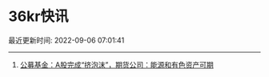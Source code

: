 # 36kr快讯

最近更新时间: 2022-09-06 07:01:41

--- 
1. [公募基金：A股完成“挤泡沫”，期货公司：能源和有色资产可期](http://epaper.zqrb.cn/html/2022-09/06/content_874393.htm) 
